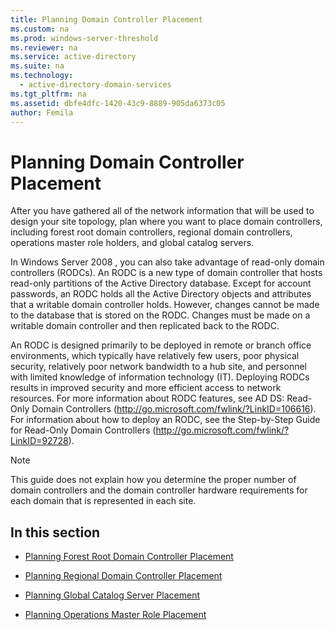 ```yaml
---
title: Planning Domain Controller Placement
ms.custom: na
ms.prod: windows-server-threshold
ms.reviewer: na
ms.service: active-directory
ms.suite: na
ms.technology: 
  - active-directory-domain-services
ms.tgt_pltfrm: na
ms.assetid: dbfe4dfc-1420-43c9-8889-905da6373c05
author: Femila
---
```

# Planning Domain Controller Placement
After you have gathered all of the network information that will be used to design your site topology, plan where you want to place domain controllers, including forest root domain controllers, regional domain controllers, operations master role holders, and global catalog servers.  
  
In  Windows Server 2008 , you can also take advantage of read\-only domain controllers \(RODCs\). An RODC is a new type of domain controller that hosts read\-only partitions of the Active Directory database. Except for account passwords, an RODC holds all the Active Directory objects and attributes that a writable domain controller holds. However, changes cannot be made to the database that is stored on the RODC. Changes must be made on a writable domain controller and then replicated back to the RODC.  
  
An RODC is designed primarily to be deployed in remote or branch office environments, which typically have relatively few users, poor physical security, relatively poor network bandwidth to a hub site, and personnel with limited knowledge of information technology \(IT\). Deploying RODCs results in improved security and more efficient access to network resources. For more information about RODC features, see AD DS: Read\-Only Domain Controllers \([http:\/\/go.microsoft.com\/fwlink\/?LinkID\=106616](http://go.microsoft.com/fwlink/?LinkID=106616)\). For information about how to deploy an RODC, see the Step\-by\-Step Guide for Read\-Only Domain Controllers \([http:\/\/go.microsoft.com\/fwlink\/?LinkID\=92728](http://go.microsoft.com/fwlink/?LinkID=92728)\).  
  
> [!NOTE]  
> This guide does not explain how you determine the proper number of domain controllers and the domain controller hardware requirements for each domain that is represented in each site.  
  
## In this section  
  
-   [Planning Forest Root Domain Controller Placement](Planning-Forest-Root-Domain-Controller-Placement.md)  
  
-   [Planning Regional Domain Controller Placement](Planning-Regional-Domain-Controller-Placement.md)  
  
-   [Planning Global Catalog Server Placement](Planning-Global-Catalog-Server-Placement.md)  
  
-   [Planning Operations Master Role Placement](Planning-Operations-Master-Role-Placement.md)  
  

